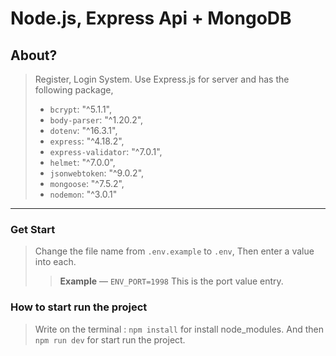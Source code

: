 # Node.js, Express Api + MongoDB

## About?

> Register, Login System. Use Express.js for server and has the following package,
> - ```bcrypt```: "^5.1.1",
> - ```body-parser```: "^1.20.2",
> - ```dotenv```: "^16.3.1",
> - ```express```: "^4.18.2",
> - ```express-validator```: "^7.0.1",
> - ```helmet```: "^7.0.0",
> - ```jsonwebtoken```: "^9.0.2",
> - ```mongoose```: "^7.5.2",
> - ```nodemon```: "^3.0.1"

---

### Get Start
> Change the file name from ```.env.example``` to ```.env```, Then enter a value into each.
> > **Example** — ```ENV_PORT=1998``` This is the port value entry.

### How to start run the project
> Write on the terminal : ```npm install``` for install node_modules. And then ```npm run dev``` for start run the project.